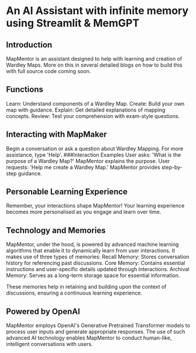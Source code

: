 # An AI Assistant with infinite memory using Streamlit & MemGPT
## Introduction

MapMentor is an assistant designed to help with learning and creation of Wardley Maps. More on this in several detailed blogs on how to build this with full source code coming soon.

## Functions
Learn: Understand components of a Wardley Map.
Create: Build your own map with guidance.
Explain: Get detailed explanations of mapping concepts.
Review: Test your comprehension with exam-style questions.

## Interacting with MapMaker
Begin a conversation or ask a question about Wardley Mapping. For more assistance, type 'Help'.
###Interaction Examples
User asks: 'What is the purpose of a Wardley Map?' MapMentor explains the purpose.
User requests: 'Help me create a Wardley Map.' MapMentor provides step-by-step guidance.

## Personable Learning Experience
Remember, your interactions shape MapMentor! Your learning experience becomes more personalised as you engage and learn over time.

## Technology and Memories
MapMentor, under the hood, is powered by advanced machine learning algorithms that enable it to dynamically learn from user interactions. It makes use of three types of memories:
Recall Memory: Stores conversation history for referencing past discussions.
Core Memory: Contains essential instructions and user-specific details updated through interactions.
Archival Memory: Serves as a long-term storage space for essential information.

These memories help in retaining and building upon the context of discussions, ensuring a continuous learning experience.
## Powered by OpenAI
MapMentor employs OpenAI's Generative Pretrained Transformer models to process user inputs and generate appropriate responses. The use of such advanced AI technology enables MapMentor to conduct human-like, intelligent conversations with users.
